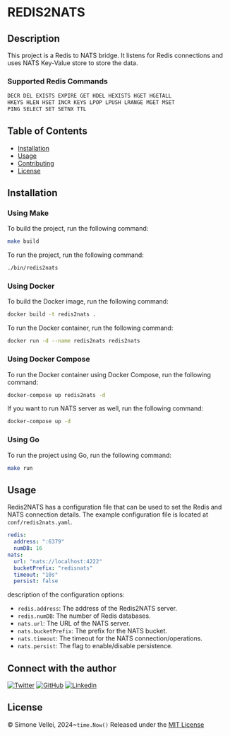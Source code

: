 # REDIS2NATS

## Description

This project is a Redis to NATS bridge. It listens for Redis connections and uses NATS Key-Value store to store the data.

### Supported Redis Commands

       
```bash
DECR DEL EXISTS EXPIRE GET HDEL HEXISTS HGET HGETALL
HKEYS HLEN HSET INCR KEYS LPOP LPUSH LRANGE MGET MSET
PING SELECT SET SETNX TTL
```


## Table of Contents

- [Installation](#installation)
- [Usage](#usage)
- [Contributing](#contributing)
- [License](#license)

## Installation

### Using Make

To build the project, run the following command:

```bash
make build
```

To run the project, run the following command:

```bash
./bin/redis2nats
```

### Using Docker

To build the Docker image, run the following command:

```bash
docker build -t redis2nats .
```

To run the Docker container, run the following command:

```bash
docker run -d --name redis2nats redis2nats
```

### Using Docker Compose

To run the Docker container using Docker Compose, run the following command:

```bash
docker-compose up redis2nats -d
```

If you want to run NATS server as well, run the following command:

```bash
docker-compose up -d
```

### Using Go

To run the project using Go, run the following command:

```bash
make run
```

## Usage

Redis2NATS has a configuration file that can be used to set the Redis and NATS connection details. The example configuration file is located at `conf/redis2nats.yaml`.

```yaml
redis:
  address: ":6379"
  numDB: 16
nats:
  url: "nats://localhost:4222"
  bucketPrefix: "redisnats"
  timeout: "10s"
  persist: false
```

description of the configuration options:

- `redis.address`: The address of the Redis2NATS server.
- `redis.numDB`: The number of Redis databases.
- `nats.url`: The URL of the NATS server.
- `nats.bucketPrefix`: The prefix for the NATS bucket.
- `nats.timeout`: The timeout for the NATS connection/operations.
- `nats.persist`: The flag to enable/disable persistence.

## Connect with the author

[![Twitter](https://img.shields.io/twitter/follow/simonevellei?label=Follow:%20Simone%20Vellei&style=social)](https://twitter.com/simonevellei) [![GitHub](https://img.shields.io/badge/Follow-henomis-green?logo=github&link=https%3A%2F%2Fgithub.com%2Fhenomis)](https://github.com/henomis) [![Linkedin](https://img.shields.io/badge/Connect-Simone%20Vellei-blue?logo=linkedin&link=https%3A%2F%2Fwww.linkedin.com%2Fin%2Fsimonevellei%2F)](https://www.linkedin.com/in/simonevellei/)

## License

© Simone Vellei, 2024~`time.Now()`
Released under the [MIT License](LICENSE)